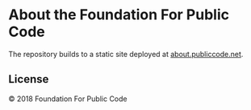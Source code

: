 # About the Foundation For Public Code

The repository builds to a static site deployed at [about.publiccode.net](http://about.publiccode.net/).

## License

© 2018 Foundation For Public Code

